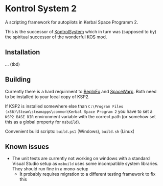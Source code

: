 # Kontrol System 2

A scripting framework for autopilots in Kerbal Space Programm 2.

This is the successor of [KontrolSystem](https://github.com/untoldwind/KontrolSystem) which in turn was (supposed to by) the spiritual successor of the wonderful [KOS](https://github.com/KSP-KOS/KOS) mod.

## Installation

... (tbd)

## Building

Currently there is a hard requirment to [BepInEx](https://github.com/BepInEx/BepInEx) and [SpaceWarp](https://github.com/SpaceWarpDev/SpaceWarp). Both need to be installed to your local copy of KSP2.

If KSP2 is installed somewhere else than `C:\Program Files (x86)\Steam\steamapps\common\Kerbal Space Program 2` you have to set a `KSP2_BASE_DIR` environment variable with the correct path (or somehow set this as a global property for `msbuild`).

Convenient build scripts: `build.ps1` (Windows), `build.sh` (Linux)

## Known issues

* The unit tests are currently not working on windows with a standard Visual Studio setup as `msbuild` uses some incompatible system libraries. They should run fine in a mono-setup
  * It probably requires migration to a different testing framework to fix this
